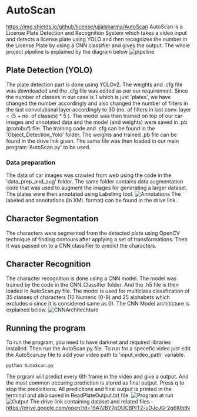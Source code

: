 # AutoScan
https://img.shields.io/github/license/ujjalsharma/AutoScan
AutoScan is a License Plate Detection and Recognition System which takes a video input and detects a license plate using YOLO and then recognizes the number in the License Plate by using a CNN classifier and gives the output.
The whole project pipeline is explained by the diagram below
![pipeline](images/pipeline.png)

## Plate Detection (YOLO)
The plate detection part is done using YOLOv2.
The weights and .cfg file was downloaded and the .cfg file was edited as per our requirement. Since the number of classes in our case is 1 which is just 'plates', we have changed the number accordingly and also changed the number of filters in the last convolutional layer accordingly to 30 (no. of filters in last conv. layer = (5 + no. of classes) * 5 ).
The model was then trained on top of our car images and annotated data and the model (and weights) were saved in .pb (protobuf) file. The training code and .cfg can be found in the 'Object_Detection_Yolo' folder. The weights and trained .pb file can be found in the drive link given. The same file was then loaded in our main program 'AutoScan.py' to be used.
### Data preparation
The data of car images was crawled from web using the code in the 'data_prep_and_aug' folder. The same folder contains data augmentation code that was used to augment the images for generating a larger dataset. The plates were then annotated using LabelImg tool.
![Annotations](images/labelimg.png)
The labeled and annotations (in XML format) can be found in the drive link.

## Character Segmentation
The characters were segmented from the detected plate using OpenCV technique of finding contours after applying a set of transformations. Then it was passed on to a CNN classifier to predict the characters.

## Character Recognition
The character recognition is done using a CNN model. The model was trained by the code in the CNN_Classifier folder. And the .h5 file is then loaded in AutoScan.py file. The model is used for multiclass classfication of 35 classes of characters (10 Numeric (0-9) and 25 alphabets which excludes o since it is considered same as 0).
The CNN Model architicture is explained below.
![CNNArchitechture](images/cnnArch.png)

## Running the program
To run the program, you need to have darknet and required libraries installed. Then run the AutoScan.py file. To run for a specefic video just edit the AutoScan.py file to add your video path to 'input_video_path' variable.
```
python AutoScan.py
```
The prgram will predict every 6th frame in the video and give a output. And the most common occuring prediction is stored as final output. Press q to stop the predicitions. All predictions and final output is printed in the terminal and also saved in ReadPlateOutput.txt file.
![Program at run](images/prog.png)
![Output](images/output.png)
The drive link containing dataset and related files -  https://drive.google.com/open?id=15A7JBY7pDUCBPIT2-uDJcJG-2g6I0btN
